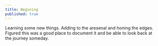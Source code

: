 ```yaml
---
title: Begining
published: true
---
```


Learning some new things. Adding to the aresenal and honing the edges. Figured this was a good place to document it and be able to look back at the journey someday.
